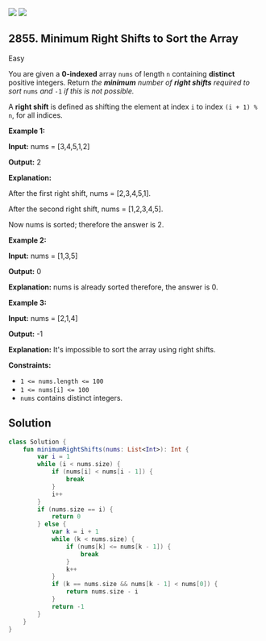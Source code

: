 [![](https://img.shields.io/github/stars/javadev/LeetCode-in-Kotlin?label=Stars&style=flat-square)](https://github.com/javadev/LeetCode-in-Kotlin)
[![](https://img.shields.io/github/forks/javadev/LeetCode-in-Kotlin?label=Fork%20me%20on%20GitHub%20&style=flat-square)](https://github.com/javadev/LeetCode-in-Kotlin/fork)

## 2855\. Minimum Right Shifts to Sort the Array

Easy

You are given a **0-indexed** array `nums` of length `n` containing **distinct** positive integers. Return _the **minimum** number of **right shifts** required to sort_ `nums` _and_ `-1` _if this is not possible._

A **right shift** is defined as shifting the element at index `i` to index `(i + 1) % n`, for all indices.

**Example 1:**

**Input:** nums = [3,4,5,1,2]

**Output:** 2

**Explanation:** 

After the first right shift, nums = [2,3,4,5,1]. 

After the second right shift, nums = [1,2,3,4,5]. 

Now nums is sorted; therefore the answer is 2.

**Example 2:**

**Input:** nums = [1,3,5]

**Output:** 0

**Explanation:** nums is already sorted therefore, the answer is 0.

**Example 3:**

**Input:** nums = [2,1,4]

**Output:** -1

**Explanation:** It's impossible to sort the array using right shifts.

**Constraints:**

*   `1 <= nums.length <= 100`
*   `1 <= nums[i] <= 100`
*   `nums` contains distinct integers.

## Solution

```kotlin
class Solution {
    fun minimumRightShifts(nums: List<Int>): Int {
        var i = 1
        while (i < nums.size) {
            if (nums[i] < nums[i - 1]) {
                break
            }
            i++
        }
        if (nums.size == i) {
            return 0
        } else {
            var k = i + 1
            while (k < nums.size) {
                if (nums[k] <= nums[k - 1]) {
                    break
                }
                k++
            }
            if (k == nums.size && nums[k - 1] < nums[0]) {
                return nums.size - i
            }
            return -1
        }
    }
}
```